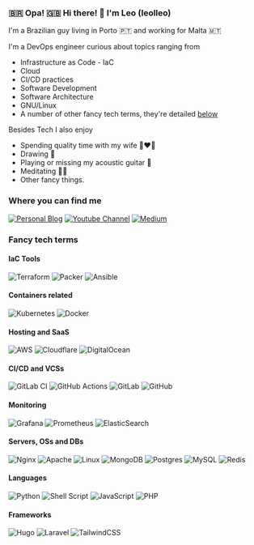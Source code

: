 ### 🇧🇷 Opa! 🇬🇧 Hi there! 👋 I'm Leo (leolleo)

I'm a Brazilian guy living in Porto 🇵🇹 and working for Malta 🇲🇹

I'm a DevOps engineer curious about topics ranging from
- Infrastructure as Code - IaC
- Cloud
- CI/CD practices
- Software Development
- Software Architecture
- GNU/Linux
- A number of other fancy tech terms, they're detailed [below](fancy-tech-terms)

Besides Tech I also enjoy 
- Spending quality time with my wife 👩‍❤️‍👩
- Drawing 📝
- Playing or missing my acoustic guitar 🎸
- Meditating 🧘‍♂️
- Other fancy things.

### Where you can find me
[![Personal Blog](https://img.shields.io/badge/Blog-leolleo%2Edev-blue?style=for-the-badge)](https://leolleo.dev)
[![Youtube Channel](https://img.shields.io/badge/YouTube-FF0000?style=for-the-badge&logo=youtube&logoColor=white)](https://www.youtube.com/channel/UCNwIxxl5aoqjGrniw2Smviw) 
[![Medium](https://img.shields.io/badge/Medium-12100E?style=for-the-badge&logo=medium&logoColor=white)](https://medium.com/@leolleo) 

### Fancy tech terms

#### IaC Tools

![Terraform](https://img.shields.io/badge/terraform-%235835CC.svg?style=for-the-badge&logo=terraform&logoColor=white)
![Packer](https://img.shields.io/badge/packer-%23E7EEF0.svg?style=for-the-badge&logo=packer&logoColor=%2302A8EF)
![Ansible](https://img.shields.io/badge/ansible-%231A1918.svg?style=for-the-badge&logo=ansible&logoColor=white)

#### Containers related

![Kubernetes](https://img.shields.io/badge/kubernetes-%23326ce5.svg?style=for-the-badge&logo=kubernetes&logoColor=white)
![Docker](https://img.shields.io/badge/docker-%230db7ed.svg?style=for-the-badge&logo=docker&logoColor=white)

#### Hosting and SaaS

![AWS](https://img.shields.io/badge/AWS-%23FF9900.svg?style=for-the-badge&logo=amazon-aws&logoColor=white)
![Cloudflare](https://img.shields.io/badge/Cloudflare-F38020?style=for-the-badge&logo=Cloudflare&logoColor=white)
![DigitalOcean](https://img.shields.io/badge/DigitalOcean-%230167ff.svg?style=for-the-badge&logo=digitalOcean&logoColor=white)

#### CI/CD and VCSs

![GitLab CI](https://img.shields.io/badge/gitlab%20ci-%23181717.svg?style=for-the-badge&logo=gitlab&logoColor=white)
![GitHub Actions](https://img.shields.io/badge/github%20actions-%232671E5.svg?style=for-the-badge&logo=githubactions&logoColor=white)
![GitLab](https://img.shields.io/badge/gitlab-%23181717.svg?style=for-the-badge&logo=gitlab&logoColor=white)
![GitHub](https://img.shields.io/badge/github-%23121011.svg?style=for-the-badge&logo=github&logoColor=white)

#### Monitoring
![Grafana](https://img.shields.io/badge/grafana-%23F46800.svg?style=for-the-badge&logo=grafana&logoColor=white)
![Prometheus](https://img.shields.io/badge/Prometheus-E6522C?style=for-the-badge&logo=Prometheus&logoColor=white)
![ElasticSearch](https://img.shields.io/badge/-ElasticSearch-005571?style=for-the-badge&logo=elasticsearch)


#### Servers, OSs and DBs
![Nginx](https://img.shields.io/badge/nginx-%23009639.svg?style=for-the-badge&logo=nginx&logoColor=white)
![Apache](https://img.shields.io/badge/apache-%23D42029.svg?style=for-the-badge&logo=apache&logoColor=white)
![Linux](https://img.shields.io/badge/Linux-FCC624?style=for-the-badge&logo=linux&logoColor=black)
![MongoDB](https://img.shields.io/badge/MongoDB-%234ea94b.svg?style=for-the-badge&logo=mongodb&logoColor=white)
![Postgres](https://img.shields.io/badge/postgres-%23316192.svg?style=for-the-badge&logo=postgresql&logoColor=white)
![MySQL](https://img.shields.io/badge/mysql-%2300f.svg?style=for-the-badge&logo=mysql&logoColor=white)
![Redis](https://img.shields.io/badge/redis-%23DD0031.svg?style=for-the-badge&logo=redis&logoColor=white)

#### Languages
![Python](https://img.shields.io/badge/python-3670A0?style=for-the-badge&logo=python&logoColor=ffdd54)
![Shell Script](https://img.shields.io/badge/shell_script-%23121011.svg?style=for-the-badge&logo=gnu-bash&logoColor=white)
![JavaScript](https://img.shields.io/badge/javascript-%23323330.svg?style=for-the-badge&logo=javascript&logoColor=%23F7DF1E)
![PHP](https://img.shields.io/badge/php-%23777BB4.svg?style=for-the-badge&logo=php&logoColor=white)

#### Frameworks
![Hugo](https://img.shields.io/badge/Hugo-black.svg?style=for-the-badge&logo=Hugo)
![Laravel](https://img.shields.io/badge/laravel-%23FF2D20.svg?style=for-the-badge&logo=laravel&logoColor=white)
![TailwindCSS](https://img.shields.io/badge/tailwindcss-%2338B2AC.svg?style=for-the-badge&logo=tailwind-css&logoColor=white)

